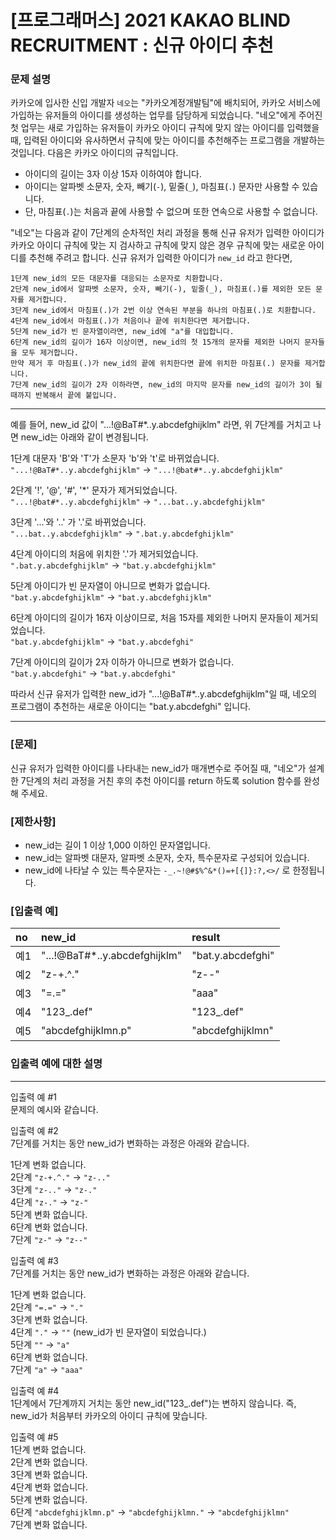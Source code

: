 # [프로그래머스] 2021 KAKAO BLIND RECRUITMENT : 신규 아이디 추천

### 문제 설명
카카오에 입사한 신입 개발자 `네오`는 "카카오계정개발팀"에 배치되어, 카카오 서비스에 가입하는 유저들의 아이디를 생성하는 업무를 담당하게 되었습니다. "네오"에게 주어진 첫 업무는 새로 가입하는 유저들이 카카오 아이디 규칙에 맞지 않는 아이디를 입력했을 때, 입력된 아이디와 유사하면서 규칙에 맞는 아이디를 추천해주는 프로그램을 개발하는 것입니다.
다음은 카카오 아이디의 규칙입니다.

- 아이디의 길이는 3자 이상 15자 이하여야 합니다.
- 아이디는 알파벳 소문자, 숫자, 빼기(`-`), 밑줄(`_`), 마침표(`.`) 문자만 사용할 수 있습니다.
- 단, 마침표(`.`)는 처음과 끝에 사용할 수 없으며 또한 연속으로 사용할 수 없습니다.

"네오"는 다음과 같이 7단계의 순차적인 처리 과정을 통해 신규 유저가 입력한 아이디가 카카오 아이디 규칙에 맞는 지 검사하고 규칙에 맞지 않은 경우 규칙에 맞는 새로운 아이디를 추천해 주려고 합니다.
신규 유저가 입력한 아이디가 `new_id` 라고 한다면,
```text
1단계 new_id의 모든 대문자를 대응되는 소문자로 치환합니다.
2단계 new_id에서 알파벳 소문자, 숫자, 빼기(-), 밑줄(_), 마침표(.)를 제외한 모든 문자를 제거합니다.
3단계 new_id에서 마침표(.)가 2번 이상 연속된 부분을 하나의 마침표(.)로 치환합니다.
4단계 new_id에서 마침표(.)가 처음이나 끝에 위치한다면 제거합니다.
5단계 new_id가 빈 문자열이라면, new_id에 "a"를 대입합니다.
6단계 new_id의 길이가 16자 이상이면, new_id의 첫 15개의 문자를 제외한 나머지 문자들을 모두 제거합니다.
만약 제거 후 마침표(.)가 new_id의 끝에 위치한다면 끝에 위치한 마침표(.) 문자를 제거합니다.
7단계 new_id의 길이가 2자 이하라면, new_id의 마지막 문자를 new_id의 길이가 3이 될 때까지 반복해서 끝에 붙입니다.
```
---
예를 들어, new_id 값이 "...!@BaT#*..y.abcdefghijklm" 라면, 위 7단계를 거치고 나면 new_id는 아래와 같이 변경됩니다.

1단계 대문자 'B'와 'T'가 소문자 'b'와 't'로 바뀌었습니다.  
`"...!@BaT#*..y.abcdefghijklm"` → `"...!@bat#*..y.abcdefghijklm"`

2단계 '!', '@', '#', '*' 문자가 제거되었습니다.  
`"...!@bat#*..y.abcdefghijklm"` → `"...bat..y.abcdefghijklm"`

3단계 '...'와 '..' 가 '.'로 바뀌었습니다.  
`"...bat..y.abcdefghijklm"` → `".bat.y.abcdefghijklm"`

4단계 아이디의 처음에 위치한 '.'가 제거되었습니다.  
`".bat.y.abcdefghijklm"` → `"bat.y.abcdefghijklm"`

5단계 아이디가 빈 문자열이 아니므로 변화가 없습니다.  
`"bat.y.abcdefghijklm"` → `"bat.y.abcdefghijklm"`

6단계 아이디의 길이가 16자 이상이므로, 처음 15자를 제외한 나머지 문자들이 제거되었습니다.  
`"bat.y.abcdefghijklm"` → `"bat.y.abcdefghi"`

7단계 아이디의 길이가 2자 이하가 아니므로 변화가 없습니다.  
`"bat.y.abcdefghi"` → `"bat.y.abcdefghi"`

따라서 신규 유저가 입력한 new_id가 "...!@BaT#*..y.abcdefghijklm"일 때, 네오의 프로그램이 추천하는 새로운 아이디는 "bat.y.abcdefghi" 입니다.

---
### [문제]   
신규 유저가 입력한 아이디를 나타내는 new_id가 매개변수로 주어질 때, "네오"가 설계한 7단계의 처리 과정을 거친 후의 추천 아이디를 return 하도록 solution 함수를 완성해 주세요.

### [제한사항]
- new_id는 길이 1 이상 1,000 이하인 문자열입니다.
- new_id는 알파벳 대문자, 알파벳 소문자, 숫자, 특수문자로 구성되어 있습니다.
- new_id에 나타날 수 있는 특수문자는 `-_.~!@#$%^&*()=+[{]}:?,<>/` 로 한정됩니다.

### [입출력 예]
|no|	new_id|	result|
|:---|:---|:---|
|예1|	"...!@BaT#*..y.abcdefghijklm"|	"bat.y.abcdefghi"|
|예2|	"z-+.^."	|"z--"|
|예3|	"=.="	|"aaa"|
|예4|	"123_.def"|	"123_.def"|
|예5|	"abcdefghijklmn.p"	|"abcdefghijklmn"|

### 입출력 예에 대한 설명

--- 
입출력 예 #1  
문제의 예시와 같습니다.

입출력 예 #2  
7단계를 거치는 동안 new_id가 변화하는 과정은 아래와 같습니다.

1단계 변화 없습니다.  
2단계 `"z-+.^."` → `"z-.."`  
3단계 `"z-.."` → `"z-."  `  
4단계 `"z-."` → `"z-"  `  
5단계 변화 없습니다.  
6단계 변화 없습니다.  
7단계 `"z-"` → `"z--"`  

입출력 예 #3  
7단계를 거치는 동안 new_id가 변화하는 과정은 아래와 같습니다.

1단계 변화 없습니다.  
2단계 `"=.="` → `"."`  
3단계 변화 없습니다.  
4단계 `"."` → `""` (new_id가 빈 문자열이 되었습니다.)  
5단계 `""` → `"a"`   
6단계 변화 없습니다.   
7단계 `"a"` → `"aaa"`  

입출력 예 #4  
1단계에서 7단계까지 거치는 동안 new_id("123_.def")는 변하지 않습니다. 즉, new_id가 처음부터 카카오의 아이디 규칙에 맞습니다.
 
입출력 예 #5  
1단계 변화 없습니다.  
2단계 변화 없습니다.  
3단계 변화 없습니다.  
4단계 변화 없습니다.  
5단계 변화 없습니다.  
6단계 `"abcdefghijklmn.p"` → `"abcdefghijklmn."` → `"abcdefghijklmn"`  
7단계 변화 없습니다.
